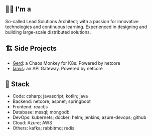 ## 👨‍💻 I'm a 
So-called Lead Solutions Architect; with a passion for innovative technologies and continuous learning. Experienced in designing and building large-scale distributed solutions.

## 🏗 Side Projects
- [Gerd](https://github.com/onyx-ws/gerd): a Chaos Monkey for K8s. Powered by netcore
- [Ianvs](https://github.com/onyx-ws/ianvs): an API Gateway. Powered by netcore

## 🥞 Stack
* Code: csharp; javascript; kotlin; java
* Backend: netcore; aspnet; springboot
* Frontend: reactjs
* Database: mssql; mongodb
* DevOps: kubernets; docker; helm; jenkins; azure-devops; github
* Cloud: Azure; AWS
* Others: kafka; rabbitmq; redis

<!--
**mohammad-shaddad/mohammad-shaddad** is a ✨ _special_ ✨ repository because its `README.md` (this file) appears on your GitHub profile.

Here are some ideas to get you started:

- 🔭 I’m currently working on ...
- 🌱 I’m currently learning ...
- 👯 I’m looking to collaborate on ...
- 🤔 I’m looking for help with ...
- 💬 Ask me about ...
- 📫 How to reach me: ...
- 😄 Pronouns: ...
- ⚡ Fun fact: ...
-->
